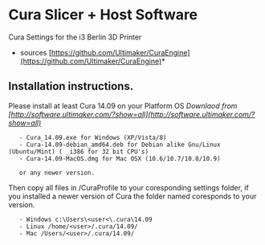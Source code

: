 Cura Slicer + Host Software 
==========

Cura Settings for the i3 Berlin 3D Printer 

* sources [https://github.com/Ultimaker/CuraEngine](https://github.com/Ultimaker/CuraEngine)*


Installation instructions.
-----------



Please install at least Cura 14.09 on your Platform OS 
       *Downlaod from [http://software.ultimaker.com/?show=all](http://software.ultimaker.com/?show=all)*
       
       - Cura_14.09.exe for Windows (XP/Vista/8)
       - Cura-14.09-debian_amd64.deb for Debian alike Gnu/Linux (Ubuntu/Mint) ( _i386 for 32 bit CPU's)
       - Cura-14.09-MacOS.dmg for Mac OSX (10.6/10.7/10.8/10.9)
       
       or any newer version. 


Then copy all files in /CuraProfile to your coresponding settings folder, if you installed a newer version of Cura the folder named coresponds to your version.
      
       - Windows c:\Users\<user<\.cura\14.09
       - Linux /home/<user>/.cura/14.09/
       - Mac /Users/<user>/.cura/14.09/ 	  
